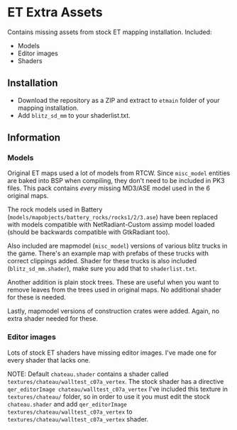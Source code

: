 # ET Extra Assets

Contains missing assets from stock ET mapping installation. Included:

- Models
- Editor images
- Shaders

## Installation

- Download the repository as a ZIP and extract to `etmain` folder of your mapping installation.
- Add `blitz_sd_mm` to your shaderlist.txt.

## Information

### Models

Original ET maps used a lot of models from RTCW. Since `misc_model` entities are baked into BSP when compiling, they don't need to be included in PK3 files. This pack contains _every_ missing MD3/ASE model used in the 6 original maps.

The rock models used in Battery (`models/mapobjects/battery_rocks/rocks1/2/3.ase`) have been replaced with models compatible with NetRadiant-Custom assimp model loaded (should be backwards compatible with GtkRadiant too).

Also included are mapmodel (`misc_model`) versions of various blitz trucks in the game. There's an example map with prefabs of these trucks with correct clippings added. Shader for these trucks is also included (`blitz_sd_mm.shader`), make sure you add that to `shaderlist.txt`.

Another addition is plain stock trees. These are useful when you want to remove leaves from the trees used in original maps. No additional shader for these is needed.

Lastly, mapmodel versions of construction crates were added. Again, no extra shader needed for these.

### Editor images

Lots of stock ET shaders have missing editor images. I've made one for every shader that lacks one.

NOTE:
Default `chateau.shader` contains a shader called `textures/chateau/walltest_c07a_vertex`. The stock shader has a directive `qer_editorImage chateau/walltest_c07a_vertex` I've included this texture in `textures/chateau/` folder, so in order to use it you must edit the stock `chateau.shader` and add `qer_editorImage textures/chateau/walltest_c07a_vertex` to `textures/chateau/walltest_c07a_vertex` shader.
